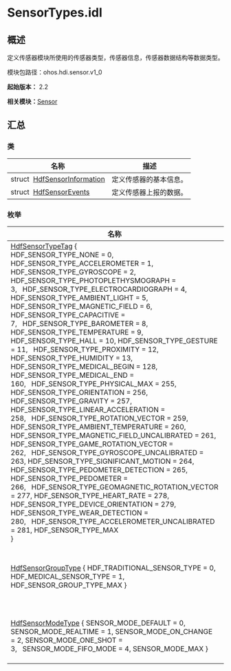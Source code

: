 # SensorTypes.idl


## 概述

定义传感器模块所使用的传感器类型，传感器信息，传感器数据结构等数据类型。

模块包路径：ohos.hdi.sensor.v1_0

**起始版本：** 2.2

**相关模块：**[Sensor](_hdi_sensor_v10.md)


## 汇总


### 类

| 名称 | 描述 | 
| -------- | -------- |
| struct&nbsp;&nbsp;[HdfSensorInformation](_hdf_sensor_information_v10.md) | 定义传感器的基本信息。 | 
| struct&nbsp;&nbsp;[HdfSensorEvents](_hdf_sensor_events_v10.md) | 定义传感器上报的数据。 | 


### 枚举

| 名称 | 描述 | 
| -------- | -------- |
| [HdfSensorTypeTag](_hdi_sensor_v10.md#hdfsensortypetag) {<br/>HDF_SENSOR_TYPE_NONE = 0, HDF_SENSOR_TYPE_ACCELEROMETER = 1, HDF_SENSOR_TYPE_GYROSCOPE = 2, HDF_SENSOR_TYPE_PHOTOPLETHYSMOGRAPH = 3,&nbsp;&nbsp;&nbsp;HDF_SENSOR_TYPE_ELECTROCARDIOGRAPH = 4, HDF_SENSOR_TYPE_AMBIENT_LIGHT = 5, HDF_SENSOR_TYPE_MAGNETIC_FIELD = 6, HDF_SENSOR_TYPE_CAPACITIVE = 7,&nbsp;&nbsp;&nbsp;HDF_SENSOR_TYPE_BAROMETER = 8, HDF_SENSOR_TYPE_TEMPERATURE = 9, HDF_SENSOR_TYPE_HALL = 10, HDF_SENSOR_TYPE_GESTURE = 11,&nbsp;&nbsp;&nbsp;HDF_SENSOR_TYPE_PROXIMITY = 12, HDF_SENSOR_TYPE_HUMIDITY = 13, HDF_SENSOR_TYPE_MEDICAL_BEGIN = 128, HDF_SENSOR_TYPE_MEDICAL_END = 160,&nbsp;&nbsp;&nbsp;HDF_SENSOR_TYPE_PHYSICAL_MAX = 255, HDF_SENSOR_TYPE_ORIENTATION = 256, HDF_SENSOR_TYPE_GRAVITY = 257, HDF_SENSOR_TYPE_LINEAR_ACCELERATION = 258,&nbsp;&nbsp;&nbsp;HDF_SENSOR_TYPE_ROTATION_VECTOR = 259, HDF_SENSOR_TYPE_AMBIENT_TEMPERATURE = 260, HDF_SENSOR_TYPE_MAGNETIC_FIELD_UNCALIBRATED = 261, HDF_SENSOR_TYPE_GAME_ROTATION_VECTOR = 262,&nbsp;&nbsp;&nbsp;HDF_SENSOR_TYPE_GYROSCOPE_UNCALIBRATED = 263, HDF_SENSOR_TYPE_SIGNIFICANT_MOTION = 264, HDF_SENSOR_TYPE_PEDOMETER_DETECTION = 265, HDF_SENSOR_TYPE_PEDOMETER = 266,&nbsp;&nbsp;&nbsp;HDF_SENSOR_TYPE_GEOMAGNETIC_ROTATION_VECTOR = 277, HDF_SENSOR_TYPE_HEART_RATE = 278, HDF_SENSOR_TYPE_DEVICE_ORIENTATION = 279, HDF_SENSOR_TYPE_WEAR_DETECTION = 280,&nbsp;&nbsp;&nbsp;HDF_SENSOR_TYPE_ACCELEROMETER_UNCALIBRATED = 281, HDF_SENSOR_TYPE_MAX<br/>} | 定义传感器类型标识。 | 
| [HdfSensorGroupType](_hdi_sensor_v10.md#hdfsensorgrouptype) { HDF_TRADITIONAL_SENSOR_TYPE = 0, HDF_MEDICAL_SENSOR_TYPE = 1, HDF_SENSOR_GROUP_TYPE_MAX } | 枚举传感器的硬件服务组。 | 
| [HdfSensorModeType](_hdi_sensor_v10.md#hdfsensormodetype) { SENSOR_MODE_DEFAULT = 0, SENSOR_MODE_REALTIME = 1, SENSOR_MODE_ON_CHANGE = 2, SENSOR_MODE_ONE_SHOT = 3,&nbsp;&nbsp;&nbsp;SENSOR_MODE_FIFO_MODE = 4, SENSOR_MODE_MAX } | 传感器的工作模式。 | 
